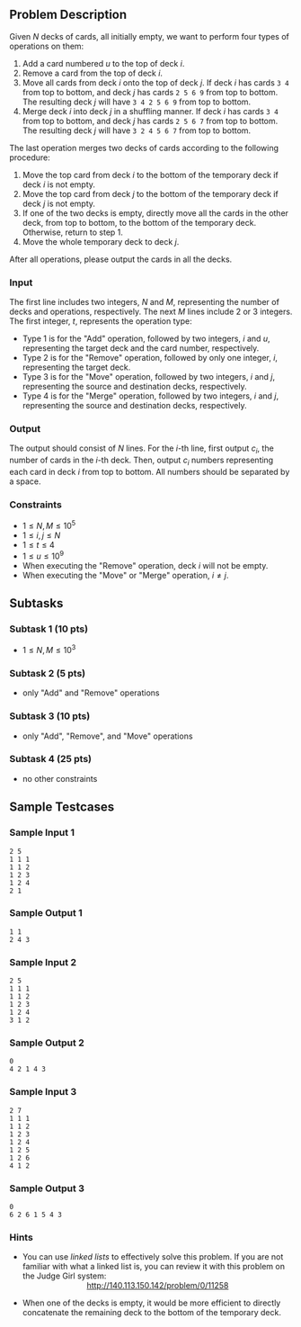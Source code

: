 ## Problem Description

Given $N$ decks of cards, all initially empty, we want to perform four types of operations on them:

1. Add a card numbered $u$ to the top of deck $i$.
2. Remove a card from the top of deck $i$.
3. Move all cards from deck $i$ onto the top of deck $j$. If deck $i$ has cards `3 4` from top to bottom, and deck $j$ has cards `2 5 6 9` from top to bottom. The resulting deck $j$ will have `3 4 2 5 6 9` from top to bottom.
4. Merge deck $i$ into deck $j$ in a shuffling manner. If deck $i$ has cards `3 4` from top to bottom, and deck $j$ has cards `2 5 6 7` from top to bottom. The resulting deck $j$ will have `3 2 4 5 6 7` from top to bottom.

The last operation merges two decks of cards according to the following procedure:

1. Move the top card from deck $i$ to the bottom of the temporary deck if deck $i$ is not empty.
2. Move the top card from deck $j$ to the bottom of the temporary deck if deck $j$ is not empty.
3. If one of the two decks is empty, directly move all the cards in the other deck, from top to bottom, to the bottom of the temporary deck. Otherwise, return to step 1.
4. Move the whole temporary deck to deck $j$.

After all operations, please output the cards in all the decks.

### Input

The first line includes two integers, $N$ and $M$, representing the number of decks and operations, respectively. The next $M$ lines include $2$ or $3$ integers. The first integer, $t$, represents the operation type:

- Type $1$ is for the "Add" operation, followed by two integers, $i$ and $u$, representing the target deck and the card number, respectively.
- Type $2$ is for the "Remove" operation, followed by only one integer, $i$, representing the target deck.
- Type $3$ is for the "Move" operation, followed by two integers, $i$ and $j$, representing the source and destination decks, respectively.
- Type $4$ is for the "Merge" operation, followed by two integers, $i$ and $j$, representing the source and destination decks, respectively.

### Output

The output should consist of $N$ lines. For the $i$-th line, first output $c_i$, the number of cards in the $i$-th deck. Then, output $c_i$ numbers representing each card in deck $i$ from top to bottom. All numbers should be separated by a space.

### Constraints

- $1\leq N, M\leq10^5$
- $1\leq i, j\leq N$
- $1\leq t \leq 4$
- $1\leq u\leq 10^9$
- When executing the "Remove" operation, deck $i$ will not be empty.
- When executing the "Move" or "Merge" operation, $i \neq j$.

## Subtasks

### Subtask 1 (10 pts)
- $1\leq N, M\leq10^3$

### Subtask 2 (5 pts)
- only "Add" and "Remove" operations

### Subtask 3 (10 pts)
- only "Add", "Remove", and "Move" operations

### Subtask 4 (25 pts)
- no other constraints

## Sample Testcases

### Sample Input 1
```
2 5
1 1 1
1 1 2
1 2 3
1 2 4
2 1
```

### Sample Output 1
```
1 1
2 4 3
```

### Sample Input 2
```
2 5
1 1 1
1 1 2
1 2 3
1 2 4
3 1 2
```

### Sample Output 2
```
0
4 2 1 4 3
```

### Sample Input 3
```
2 7
1 1 1
1 1 2
1 2 3
1 2 4
1 2 5
1 2 6
4 1 2
```

### Sample Output 3
```
0
6 2 6 1 5 4 3
```

### Hints

- You can use *linked lists* to effectively solve this problem. If you are not familiar with what a linked list is, you can review it with this problem on the Judge Girl system: <div style="text-align: center">
<a href="http://140.113.150.142/problem/0/11258" align="center">http://140.113.150.142/problem/0/11258</a>
</div>

- When one of the decks is empty, it would be more efficient to directly concatenate the remaining deck to the bottom of the temporary deck.

